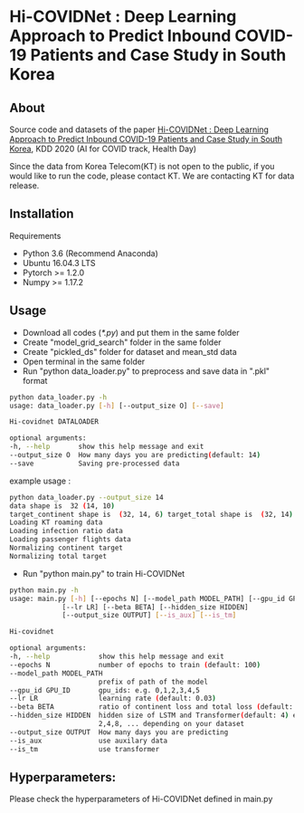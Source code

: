 # Hi-COVIDNet : Deep Learning Approach to Predict Inbound COVID-19 Patients and Case Study in South Korea

## About
Source code and datasets of the paper [Hi-COVIDNet : Deep Learning Approach to Predict Inbound COVID-19 Patients and Case Study in South Korea](https://dl.acm.org/doi/10.1145/3394486.3412864), KDD 2020 (AI for COVID track, Health Day)

Since the data from Korea Telecom(KT) is not open to the public, if you would like to run the code, please contact KT. We are contacting KT for data release.


## Installation
Requirements

  - Python 3.6 (Recommend Anaconda)
  - Ubuntu 16.04.3 LTS
  - Pytorch >= 1.2.0
  - Numpy >= 1.17.2

## Usage
  - Download all codes (*\*.py*) and put them in the same folder
  - Create "model_grid_search" folder in the same folder
  - Create "pickled_ds" folder for dataset and mean_std data 
  - Open terminal in the same folder
  - Run "python data_loader.py" to preprocess and save data in ".pkl" format
  ```bash
  python data_loader.py -h
usage: data_loader.py [-h] [--output_size O] [--save]

Hi-covidnet DATALOADER

optional arguments:
  -h, --help       show this help message and exit
  --output_size O  How many days you are predicting(default: 14)
  --save           Saving pre-processed data
  ```
  example usage : 
  
  ```bash
  python data_loader.py --output_size 14
data shape is  32 (14, 10)
target_continent shape is  (32, 14, 6) target_total shape is  (32, 14)
Loading KT roaming data
Loading infection ratio data
Loading passenger flights data
Normalizing continent target
Normalizing total target
  ```
 
  - Run "python main.py" to train Hi-COVIDNet
  ```bash
  python main.py -h
usage: main.py [-h] [--epochs N] [--model_path MODEL_PATH] [--gpu_id GPU_ID]
               [--lr LR] [--beta BETA] [--hidden_size HIDDEN]
               [--output_size OUTPUT] [--is_aux] [--is_tm]

Hi-covidnet

optional arguments:
  -h, --help            show this help message and exit
  --epochs N            number of epochs to train (default: 100)
  --model_path MODEL_PATH
                        prefix of path of the model
  --gpu_id GPU_ID       gpu_ids: e.g. 0,1,2,3,4,5
  --lr LR               learning rate (default: 0.03)
  --beta BETA           ratio of continent loss and total loss (default: 0.5)
  --hidden_size HIDDEN  hidden size of LSTM and Transformer(default: 4) e.g.
                        2,4,8, ... depending on your dataset
  --output_size OUTPUT  How many days you are predicting
  --is_aux              use auxilary data
  --is_tm               use transformer
  ```
  
## Hyperparameters:
Please check the hyperparameters of Hi-COVIDNet defined in main.py
 
 
 
 
 
 
 
 
 
 
 
 
 
 
 
 
 
 
 
 
 
 
 
 
 
 
 
 
 
 
 
 
 
 
 
 
 
 
 
 
 
 
 
 
 
 
 
 
